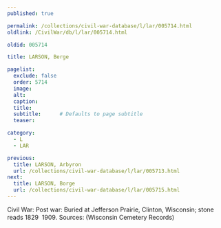 ```yaml
---
published: true

permalink: /collections/civil-war-database/l/lar/005714.html
oldlink: /CivilWar/db/l/lar/005714.html

oldid: 005714

title: LARSON, Berge

pagelist:
  exclude: false
  order: 5714
  image: 
  alt:
  caption:
  title:
  subtitle:      # Defaults to page subtitle
  teaser:

category: 
  - L 
  - LAR

previous:
  title: LARSON, Arbyron
  url: /collections/civil-war-database/l/lar/005713.html  
next:
  title: LARSON, Borge
  url: /collections/civil-war-database/l/lar/005715.html   
---
```

Civil War: Post war: Buried at Jefferson Prairie, Clinton, Wisconsin; stone reads &#147;1829 &#150; 1909&#148;. Sources: (Wisconsin Cemetery Records)